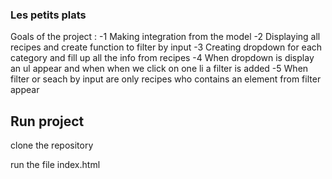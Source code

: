 ### Les petits plats
Goals of the project :
-1 Making integration from the model
-2 Displaying all recipes and create function to filter by input
-3 Creating dropdown for each category and fill up all the info from recipes
-4 When dropdown is display an ul appear and when when we click on one li a filter is added
-5 When filter or seach by input are only recipes who contains an element from filter appear

## Run project

clone the repository 

run the file index.html
